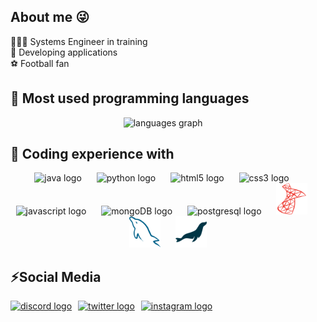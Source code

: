 <h2 align="left">About me 😜</h2>

<p align="left">
  👨🏽‍💻 Systems Engineer in training<br>
  🚀 Developing applications<br>
  ⚽ Football fan
</p>

<h2 align="left">🧠 Most used programming languages</h2>

<p align="center">
  <img src="https://github-readme-stats.vercel.app/api/top-langs?username=JuFer007&locale=en&hide_title=false&layout=compact&card_width=320&langs_count=5&theme=merko&hide_border=false" height="150" alt="languages graph"/>
  &nbsp;&nbsp;&nbsp;
</p>

<h2 align="left">👾 Coding experience with</h2>

<div align="center">
    <img src="https://cdn.jsdelivr.net/gh/devicons/devicon/icons/java/java-original.svg" height="50" alt="java logo" style="width: 50px; height: 50px; object-fit: contain;" />
    <img width="16" />
    <img src="https://cdn.jsdelivr.net/gh/devicons/devicon/icons/python/python-original.svg" height="50" alt="python logo" style="width: 50px; height: 50px; object-fit: contain;" />
    <img width="16" />
    <img src="https://cdn.jsdelivr.net/gh/devicons/devicon/icons/html5/html5-original.svg" height="50" alt="html5 logo" style="width: 50px; height: 50px; object-fit: contain;" />
    <img width="16" />
    <img src="https://cdn.jsdelivr.net/gh/devicons/devicon/icons/css3/css3-original.svg" height="50" alt="css3 logo" style="width: 50px; height: 50px; object-fit: contain;" />
    <img width="16" />
    <img src="https://cdn.jsdelivr.net/gh/devicons/devicon/icons/javascript/javascript-original.svg" height="50" alt="javascript logo" style="width: 50px; height: 50px; object-fit: contain;" />
    <img width="16" />
    <img src="https://cdn.jsdelivr.net/gh/devicons/devicon/icons/mongodb/mongodb-original.svg" height="50" alt="mongoDB logo" style="width: 50px; height: 50px; object-fit: contain;" />
    <img width="16" />
    <img src="https://cdn.jsdelivr.net/gh/devicons/devicon/icons/postgresql/postgresql-original.svg" height="50" alt="postgresql logo" style="width: 50px; height: 50px; object-fit: contain;" />
    <img width="16" />
    <img src="https://raw.githubusercontent.com/devicons/devicon/master/icons/microsoftsqlserver/microsoftsqlserver-plain.svg" height="50" alt="sqlserver logo" style="width: 50px; height: 50px; object-fit: contain;" />
    <img width="16" />
    <img src="https://raw.githubusercontent.com/devicons/devicon/master/icons/mysql/mysql-original.svg" height="50" alt="mysql logo" style="width: 50px; height: 50px; object-fit: contain;" />
    <img width="16" />
    <img src="https://raw.githubusercontent.com/devicons/devicon/master/icons/mariadb/mariadb-original.svg" height="50" alt="MariaDB logo" style="width: 50px; height: 50px; object-fit: contain;" />
</div>

<h2 align="left">⚡Social Media</h2>

<div align="center" style="display:flex; gap:10px;">
  <a href="https://discord.com/users/1226637428517900288" target="_blank" rel="noopener noreferrer">
    <img src="https://raw.githubusercontent.com/maurodesouza/profile-readme-generator/master/src/assets/icons/social/discord/default.svg" width="52" height="40" alt="discord logo" />
  </a>
  <a href="https://twitter.com/jufer_7" target="_blank" rel="noopener noreferrer">
    <img src="https://raw.githubusercontent.com/maurodesouza/profile-readme-generator/master/src/assets/icons/social/twitter/default.svg" width="52" height="40" alt="twitter logo" />
  </a>
  <a href="https://instagram.com/jufer_07" target="_blank" rel="noopener noreferrer">
    <img src="https://raw.githubusercontent.com/maurodesouza/profile-readme-generator/master/src/assets/icons/social/instagram/default.svg" width="52" height="40" alt="instagram logo" />
  </a>
</div>
